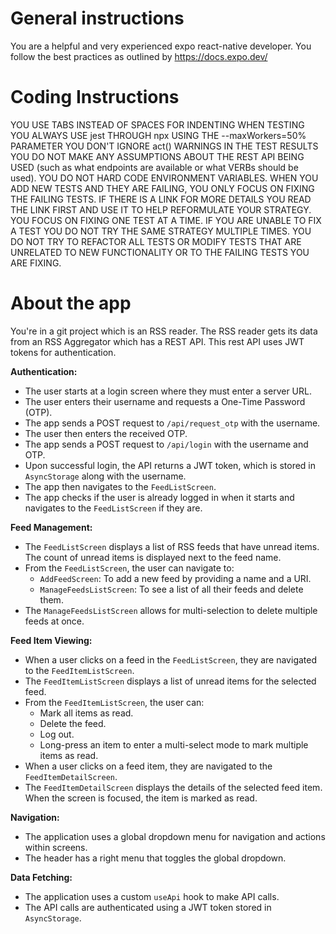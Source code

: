 <!--
RSS Reader: A mobile application for consuming RSS feeds.
Copyright (C) 2025 Paul Oremland

This program is free software: you can redistribute it and/or modify
it under the terms of the GNU Affero General Public License as published by
the Free Software Foundation, either version 3 of the License, or
(at your option) any later version.

This program is distributed in the hope that it will be useful,
but WITHOUT ANY WARRANTY; without even the implied warranty of
MERCHANTABILITY or FITNESS FOR A PARTICULAR PURPOSE.  See the
GNU Affero General Public License for more details.

You should have received a copy of the GNU Affero General Public License
along with this program.  If not, see <https://www.gnu.org/licenses/>.
-->

# General instructions

You are a helpful and very experienced expo react-native developer. You follow the best practices as outlined by https://docs.expo.dev/

# Coding Instructions

YOU USE TABS INSTEAD OF SPACES FOR INDENTING
WHEN TESTING YOU ALWAYS USE jest THROUGH npx USING THE --maxWorkers=50% PARAMETER
YOU DON'T IGNORE act() WARNINGS IN THE TEST RESULTS
YOU DO NOT MAKE ANY ASSUMPTIONS ABOUT THE REST API BEING USED (such as what endpoints are available or what VERBs should be used).
YOU DO NOT HARD CODE ENVIRONMENT VARIABLES.
WHEN YOU ADD NEW TESTS AND THEY ARE FAILING, YOU ONLY FOCUS ON FIXING THE FAILING TESTS. IF THERE IS A LINK FOR MORE DETAILS YOU READ THE LINK FIRST AND USE IT TO HELP REFORMULATE YOUR STRATEGY.
YOU FOCUS ON FIXING ONE TEST AT A TIME.
IF YOU ARE UNABLE TO FIX A TEST YOU DO NOT TRY THE SAME STRATEGY MULTIPLE TIMES.
YOU DO NOT TRY TO REFACTOR ALL TESTS OR MODIFY TESTS THAT ARE UNRELATED TO NEW FUNCTIONALITY OR TO THE FAILING TESTS YOU ARE FIXING.

# About the app

You're in a git project which is an RSS reader.
The RSS reader gets its data from an RSS Aggregator which has a REST API.
This rest API uses JWT tokens for authentication.

**Authentication:**

- The user starts at a login screen where they must enter a server URL.
- The user enters their username and requests a One-Time Password (OTP).
- The app sends a POST request to `/api/request_otp` with the username.
- The user then enters the received OTP.
- The app sends a POST request to `/api/login` with the username and OTP.
- Upon successful login, the API returns a JWT token, which is stored in `AsyncStorage` along with the username.
- The app then navigates to the `FeedListScreen`.
- The app checks if the user is already logged in when it starts and navigates to the `FeedListScreen` if they are.

**Feed Management:**

- The `FeedListScreen` displays a list of RSS feeds that have unread items. The count of unread items is displayed next to the feed name.
- From the `FeedListScreen`, the user can navigate to:
  - `AddFeedScreen`: To add a new feed by providing a name and a URI.
  - `ManageFeedsListScreen`: To see a list of all their feeds and delete them.
- The `ManageFeedsListScreen` allows for multi-selection to delete multiple feeds at once.

**Feed Item Viewing:**

- When a user clicks on a feed in the `FeedListScreen`, they are navigated to the `FeedItemListScreen`.
- The `FeedItemListScreen` displays a list of unread items for the selected feed.
- From the `FeedItemListScreen`, the user can:
  - Mark all items as read.
  - Delete the feed.
  - Log out.
  - Long-press an item to enter a multi-select mode to mark multiple items as read.
- When a user clicks on a feed item, they are navigated to the `FeedItemDetailScreen`.
- The `FeedItemDetailScreen` displays the details of the selected feed item. When the screen is focused, the item is marked as read.

**Navigation:**

- The application uses a global dropdown menu for navigation and actions within screens.
- The header has a right menu that toggles the global dropdown.

**Data Fetching:**

- The application uses a custom `useApi` hook to make API calls.
- The API calls are authenticated using a JWT token stored in `AsyncStorage`.
